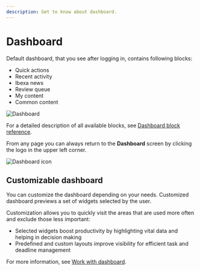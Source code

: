 ```yaml
---
description: Get to know about dashboard.
---
```


# Dashboard

Default dashboard, that you see after logging in, contains following blocks:

- Quick actions
- Recent activity
- Ibexa news
- Review queue
- My content
- Common content

![Dashboard](dashboard.png "Dashboard")

For a detailed description of all available blocks, see [Dashboard block reference](dashboard_block_reference.md).

From any page you can always return to the **Dashboard** screen by clicking the logo in the upper left corner.

![Dashboard icon](dashboard_icon.png)

## Customizable dashboard

You can customize the dashboard depending on your needs.
Customized dashboard previews a set of widgets selected by the user.

Customization allows you to quickly visit the areas that are used more often and exclude those less important:

- Selected widgets boost productivity by highlighting vital data and helping in decision making
- Predefined and custom layouts improve visibility for efficient task and deadline management

For more information, see [Work with dashboard](work_with_dashboard.md).